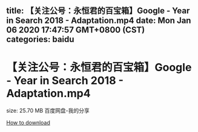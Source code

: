 
title: 【关注公号：永恒君的百宝箱】Google - Year in Search 2018 - Adaptation.mp4
date: Mon Jan 06 2020 17:47:57 GMT+0800 (CST)    
categories: baidu
---

# 【关注公号：永恒君的百宝箱】Google - Year in Search 2018 - Adaptation.mp4
size: 25.70 MB
 百度网盘-我的分享
 

[How to download](https://bpcam.bemobtrk.com/go/2ceec3aa-1ca2-46d6-b9ff-aaa5c184517c?jno=2999)